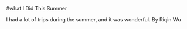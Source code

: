 #what I Did This Summer

I had a lot of trips during the summer, and it was wonderful. 
 By Riqin Wu